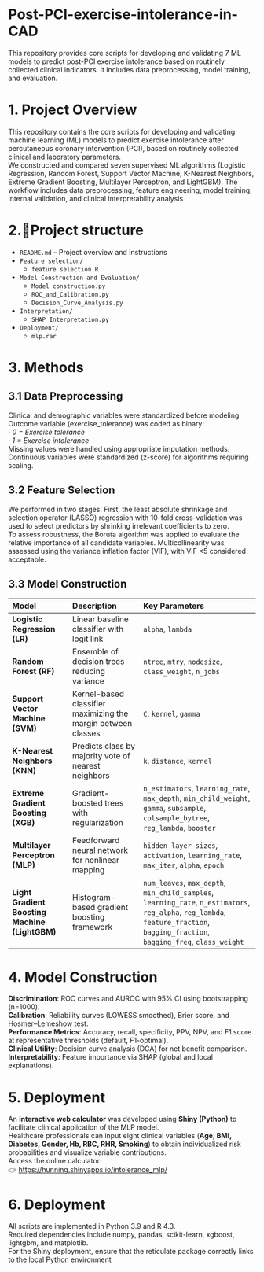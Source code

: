 # Post-PCI-exercise-intolerance-in-CAD
This repository provides core scripts for developing and validating 7 ML models to predict post-PCI exercise intolerance based on routinely collected clinical indicators. It includes data preprocessing, model training, and evaluation.
# 1. Project Overview
  This repository contains the core scripts for developing and validating machine learning (ML) models to predict exercise intolerance after percutaneous coronary intervention (PCI), based on routinely collected clinical and laboratory parameters.  
  We constructed and compared seven supervised ML algorithms (Logistic Regression, Random Forest, Support Vector Machine, K-Nearest Neighbors, Extreme Gradient Boosting, Multilayer Perceptron, and LightGBM). The workflow includes data preprocessing, feature engineering, model training, internal validation, and clinical interpretability analysis

# 2.📁Project structure

- `README.md` – Project overview and instructions
- `Feature selection/`
  - `feature selection.R`
- `Model Construction and Evaluation/`
  - `Model construction.py`
  - `ROC_and_Calibration.py`
  - `Decision_Curve_Analysis.py` 
- `Interpretation/`
  - `SHAP_Interpretation.py` 
- `Deployment/`
  - `mlp.rar`

# 3. Methods
## 3.1 Data Preprocessing
Clinical and demographic variables were standardized before modeling.  
Outcome variable (exercise_tolerance) was coded as binary:  
· _0 = Exercise tolerance_  
· _1 = Exercise intolerance_    
Missing values were handled using appropriate imputation methods.  
Continuous variables were standardized (z-score) for algorithms requiring scaling.  
## 3.2 Feature Selection
We performed in two stages. First, the least absolute shrinkage and selection operator (LASSO) regression with 10-fold cross-validation was used to select predictors by shrinking irrelevant coefficients to zero.   
To assess robustness, the Boruta algorithm was applied to evaluate the relative importance of all candidate variables. Multicollinearity was assessed using the variance inflation factor (VIF), with VIF <5 considered acceptable.  
## 3.3 Model Construction
| Model                                          | Description                                                   | Key Parameters                                                                                                                                                                     |
| :--------------------------------------------- | :------------------------------------------------------------ | :--------------------------------------------------------------------------------------------------------------------------------------------------------------------------------- |
| **Logistic Regression (LR)**                   | Linear baseline classifier with logit link                    | `alpha`, `lambda`                                                                                                                                                                  |
| **Random Forest (RF)**                         | Ensemble of decision trees reducing variance                  | `ntree`, `mtry`, `nodesize`, `class_weight`, `n_jobs`                                                                                                                              |
| **Support Vector Machine (SVM)**               | Kernel-based classifier maximizing the margin between classes | `C`, `kernel`, `gamma`                                                                                                                                                             |
| **K-Nearest Neighbors (KNN)**                  | Predicts class by majority vote of nearest neighbors          | `k`, `distance`, `kernel`                                                                                                                                                          |
| **Extreme Gradient Boosting (XGB)**            | Gradient-boosted trees with regularization                    | `n_estimators`, `learning_rate`, `max_depth`, `min_child_weight`, `gamma`, `subsample`, `colsample_bytree`, `reg_lambda`, `booster`                                                |
| **Multilayer Perceptron (MLP)**                | Feedforward neural network for nonlinear mapping              | `hidden_layer_sizes`, `activation`, `learning_rate`, `max_iter`, `alpha`, `epoch`                                                                                                  |
| **Light Gradient Boosting Machine (LightGBM)** | Histogram-based gradient boosting framework                   | `num_leaves`, `max_depth`, `min_child_samples`, `learning_rate`, `n_estimators`, `reg_alpha`, `reg_lambda`, `feature_fraction`, `bagging_fraction`, `bagging_freq`, `class_weight` |

# 4. Model Construction
**Discrimination**: ROC curves and AUROC with 95% CI using bootstrapping (n=1000).  
**Calibration**: Reliability curves (LOWESS smoothed), Brier score, and Hosmer–Lemeshow test.  
**Performance Metrics**: Accuracy, recall, specificity, PPV, NPV, and F1 score at representative thresholds (default, F1-optimal).  
**Clinical Utility**: Decision curve analysis (DCA) for net benefit comparison.  
**Interpretability**: Feature importance via SHAP (global and local explanations).  

# 5. Deployment
An **interactive web calculator** was developed using **Shiny (Python)** to facilitate clinical application of the MLP model.  
Healthcare professionals can input eight clinical variables (**Age, BMI, Diabetes, Gender, Hb, RBC, RHR, Smoking**) to obtain individualized risk probabilities and visualize variable contributions.  
Access the online calculator:  
👉 https://hunning.shinyapps.io/intolerance_mlp/

# 6. Deployment
All scripts are implemented in Python 3.9 and R 4.3.  
Required dependencies include numpy, pandas, scikit-learn, xgboost, lightgbm, and matplotlib.  
For the Shiny deployment, ensure that the reticulate package correctly links to the local Python environment  
